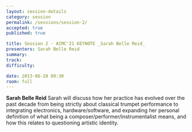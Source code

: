 ```yaml
---
layout: session-details
category: session
permalink: /sessions/session-2/
accepted: true
published: true 

title: Session 2 - ACMC'21 KEYNOTE _Sarah Belle Reid_
presenters: Sarah Belle Reid
summary:
track:
difficulty:

date: 2013-06-20 09:30
room: full
---
```


**Sarah Belle Reid**
Sarah will discuss how her practice has evolved over the past decade from being strictly about classical trumpet performance to integrating electronics, hardware/software, and expanding her personal definition of what being a composer/performer/instrumentalist means, and how this relates to questioning artistic identity.